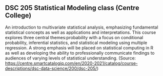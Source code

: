 ## **DSC 205 Statistical Modeling class (Centre College)**

An introduction to multivariate statistical analysis, emphasizing fundamental statistical concepts as well as applications and interpretations. 
This course explores three central themes:probability with a focus on conditional probability, inferential statistics, and statistical modeling 
using multiple regression. A strong emphasis will be placed on statistical computing in R as well as developing the ability to professionally 
communicate findings to audiences of varying levels of statistical understanding. 
(Source: https://centre.smartcatalogiq.com/en/2020-2021/catalog/course-descriptions/dsc-data-science/200/dsc-205/)

